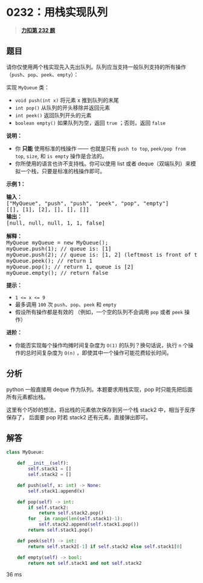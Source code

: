 # 0232：用栈实现队列


> <u>**[力扣第 232 题](https://leetcode.cn/problems/implement-queue-using-stacks/)**</u>

## 题目

<p>请你仅使用两个栈实现先入先出队列。队列应当支持一般队列支持的所有操作（<code>push</code>、<code>pop</code>、<code>peek</code>、<code>empty</code>）：</p>

<p>实现 <code>MyQueue</code> 类：</p>

<ul>
<li><code>void push(int x)</code> 将元素 x 推到队列的末尾</li>
<li><code>int pop()</code> 从队列的开头移除并返回元素</li>
<li><code>int peek()</code> 返回队列开头的元素</li>
<li><code>boolean empty()</code> 如果队列为空，返回 <code>true</code> ；否则，返回 <code>false</code></li>
</ul>

<p><strong>说明：</strong></p>

<ul>
<li>你 <strong>只能</strong> 使用标准的栈操作 —— 也就是只有 <code>push to top</code>, <code>peek/pop from top</code>, <code>size</code>, 和 <code>is empty</code> 操作是合法的。</li>
<li>你所使用的语言也许不支持栈。你可以使用 list 或者 deque（双端队列）来模拟一个栈，只要是标准的栈操作即可。</li>
</ul>



<p><strong>示例 1：</strong></p>

<pre>
<strong>输入：</strong>
["MyQueue", "push", "push", "peek", "pop", "empty"]
[[], [1], [2], [], [], []]
<strong>输出：</strong>
[null, null, null, 1, 1, false]

<strong>解释：</strong>
MyQueue myQueue = new MyQueue();
myQueue.push(1); // queue is: [1]
myQueue.push(2); // queue is: [1, 2] (leftmost is front of the queue)
myQueue.peek(); // return 1
myQueue.pop(); // return 1, queue is [2]
myQueue.empty(); // return false
</pre>

<ul>
</ul>



<p><strong>提示：</strong></p>

<ul>
<li><code>1 &lt;= x &lt;= 9</code></li>
<li>最多调用 <code>100</code> 次 <code>push</code>、<code>pop</code>、<code>peek</code> 和 <code>empty</code></li>
<li>假设所有操作都是有效的 （例如，一个空的队列不会调用 <code>pop</code> 或者 <code>peek</code> 操作）</li>
</ul>



<p><strong>进阶：</strong></p>

<ul>
<li>你能否实现每个操作均摊时间复杂度为 <code>O(1)</code> 的队列？换句话说，执行 <code>n</code> 个操作的总时间复杂度为 <code>O(n)</code> ，即使其中一个操作可能花费较长时间。</li>
</ul>


## 分析

python 一般直接用 deque 作为队列。本题要求用栈实现，pop 时只能先把后面所有元素都出栈。

这里有个巧妙的想法，将出栈的元素依次保存到另一个栈 stack2 中，相当于反序保存了，
后面要 pop 时若 stack2 还有元素，直接弹出即可。

## 解答

```python
class MyQueue:

    def __init__(self):
        self.stack1 = []
        self.stack2 = []

    def push(self, x: int) -> None:
        self.stack1.append(x)

    def pop(self) -> int:
        if self.stack2:
            return self.stack2.pop()
        for _ in range(len(self.stack1)-1):
            self.stack2.append(self.stack1.pop())
        return self.stack1.pop()

    def peek(self) -> int:
        return self.stack2[-1] if self.stack2 else self.stack1[0]

    def empty(self) -> bool:
        return not self.stack1 and not self.stack2
```
36 ms
